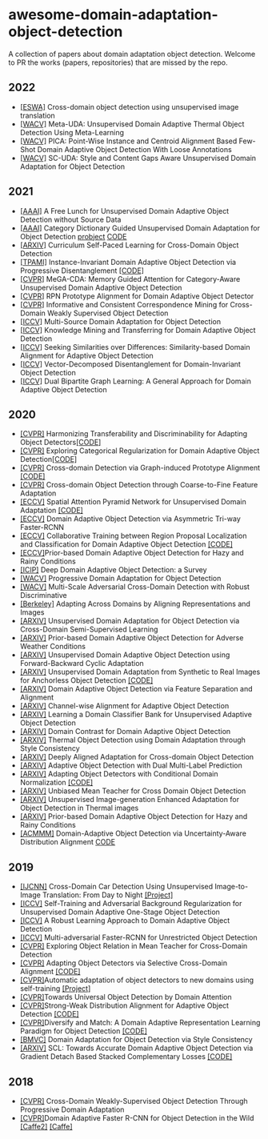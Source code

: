 # awesome-domain-adaptation-object-detection

A collection of papers about domain adaptation object detection. Welcome to PR the works (papers, repositories) that are missed by the repo.

## 2022

+ [[ESWA]](https://www.sciencedirect.com/science/article/abs/pii/S0957417421016328) Cross-domain object detection using unsupervised image translation
+ [[WACV]](https://openaccess.thecvf.com/content/WACV2022/papers/VS_Meta-UDA_Unsupervised_Domain_Adaptive_Thermal_Object_Detection_Using_Meta-Learning_WACV_2022_paper.pdf) Meta-UDA: Unsupervised Domain Adaptive Thermal Object Detection Using Meta-Learning
+ [[WACV]](https://openaccess.thecvf.com/content/WACV2022/papers/Zhong_PICA_Point-Wise_Instance_and_Centroid_Alignment_Based_Few-Shot_Domain_Adaptive_WACV_2022_paper.pdf) PICA: Point-Wise Instance and Centroid Alignment Based Few-Shot Domain Adaptive Object Detection With Loose Annotations
+ [[WACV]](https://openaccess.thecvf.com/content/WACV2022/papers/Yu_SC-UDA_Style_and_Content_Gaps_Aware_Unsupervised_Domain_Adaptation_for_WACV_2022_paper.pdf) SC-UDA: Style and Content Gaps Aware Unsupervised Domain Adaptation for Object Detection

## 2021

+ [[AAAI]](https://ARXIV.org/pdf/2012.05400.pdf) A Free Lunch for Unsupervised Domain Adaptive Object Detection without Source Data
+ [[AAAI]](http://www4.comp.polyu.edu.hk/~cslzhang/paper/AAAI21-CDG.pdf) Category Dictionary Guided Unsupervised Domain Adaptation for Object Detection [probject](https://www.semanticscholar.org/paper/Category-Dictionary-Guided-Unsupervised-Domain-for-Li-Huang/5e412cedaa116ed4d1965dc4815ca56969be1be7) [CODE](https://github.com/strongwolf/CDG)
+ [[ARXIV]](https://ARXIV.org/abs/1911.06849v1) Curriculum Self-Paced Learning for Cross-Domain Object Detection
+ [[TPAMI]](https://ieeexplore.ieee.org/document/9362301) Instance-Invariant Domain Adaptive Object Detection via Progressive Disentanglement [[CODE]](https://github.com/AmingWu/IIOD)
+ [[CVPR]](https://openaccess.thecvf.com/content/CVPR2021/papers/VS_MeGA-CDA_Memory_Guided_Attention_for_Category-Aware_Unsupervised_Domain_Adaptive_Object_CVPR_2021_paper.pdf) MeGA-CDA: Memory Guided Attention for Category-Aware Unsupervised Domain Adaptive Object Detection
+ [[CVPR]](https://openaccess.thecvf.com/content/CVPR2021/html/Zhang_RPN_Prototype_Alignment_for_Domain_Adaptive_Object_Detector_CVPR_2021_paper.html) RPN Prototype Alignment for Domain Adaptive Object Detector
+ [[CVPR]](https://openaccess.thecvf.com/content/CVPR2021/papers/Hou_Informative_and_Consistent_Correspondence_Mining_for_Cross-Domain_Weakly_Supervised_Object_CVPR_2021_paper.pdf) Informative and Consistent Correspondence Mining for Cross-Domain Weakly Supervised Object Detection
+ [[ICCV]](https://openaccess.thecvf.com/content/ICCV2021/papers/Yao_Multi-Source_Domain_Adaptation_for_Object_Detection_ICCV_2021_paper.pdf) Multi-Source Domain Adaptation for Object Detection
+ [[ICCV]](https://openaccess.thecvf.com/content/ICCV2021/papers/Tian_Knowledge_Mining_and_Transferring_for_Domain_Adaptive_Object_Detection_ICCV_2021_paper.pdf) Knowledge Mining and Transferring for Domain Adaptive Object Detection
+ [[ICCV]](https://openaccess.thecvf.com/content/ICCV2021/papers/Rezaeianaran_Seeking_Similarities_Over_Differences_Similarity-Based_Domain_Alignment_for_Adaptive_Object_ICCV_2021_paper.pdf) Seeking Similarities over Differences: Similarity-based Domain Alignment for Adaptive Object Detection
+ [[ICCV]](https://openaccess.thecvf.com/content/ICCV2021/papers/Wu_Vector-Decomposed_Disentanglement_for_Domain-Invariant_Object_Detection_ICCV_2021_paper.pdf) Vector-Decomposed Disentanglement for Domain-Invariant Object Detection
+ [[ICCV]](https://openaccess.thecvf.com/content/ICCV2021/papers/Chen_Dual_Bipartite_Graph_Learning_A_General_Approach_for_Domain_Adaptive_ICCV_2021_paper.pdf) Dual Bipartite Graph Learning: A General Approach for Domain Adaptive Object Detection

## 2020

+ [[CVPR]](https://openaccess.thecvf.com/content_CVPR_2020/papers/Chen_Harmonizing_Transferability_and_Discriminability_for_Adapting_Object_Detectors_CVPR_2020_paper.pdf) Harmonizing Transferability and Discriminability for Adapting Object Detectors[[CODE]](https://github.com/chaoqichen/HTCN)
+ [[CVPR]](https://openaccess.thecvf.com/content_CVPR_2020/papers/Xu_Exploring_Categorical_Regularization_for_Domain_Adaptive_Object_Detection_CVPR_2020_paper.pdf) Exploring Categorical Regularization for Domain Adaptive Object Detection[[CODE]](https://github.com/Megvii-Nanjing/CR-DA-DET)
+ [[CVPR]](https://openaccess.thecvf.com/content_CVPR_2020/papers/Xu_Cross-Domain_Detection_via_Graph-Induced_Prototype_Alignment_CVPR_2020_paper.pdf) Cross-domain Detection via Graph-induced Prototype Alignment [[CODE]](https://github.com/ChrisAllenMing/GPA-detection)
+ [[CVPR]](https://openaccess.thecvf.com/content_CVPR_2020/papers/Zheng_Cross-domain_Object_Detection_through_Coarse-to-Fine_Feature_Adaptation_CVPR_2020_paper.pdf) Cross-domain Object Detection through Coarse-to-Fine Feature Adaptation
+ [[ECCV]](https://www.ecva.net/papers/eccv_2020/papers_ECCV/papers/123580477.pdf) Spatial Attention Pyramid Network for Unsupervised Domain Adaptation [[CODE]](https://isrc.iscas.ac.cn/gitlab/research/domain-adaption)
+ [[ECCV]](https://www.ecva.net/papers/eccv_2020/papers_ECCV/papers/123690307.pdf) Domain Adaptive Object Detection via Asymmetric Tri-way Faster-RCNN 
+ [[ECCV]](https://www.ecva.net/papers/eccv_2020/papers_ECCV/papers/123630086.pdf) Collaborative Training between Region Proposal Localization and Classification for Domain Adaptive Object Detection [[CODE]](https://github.com/GanlongZhao/CST_DA_detection)
+ [[ECCV]](https://www.ecva.net/papers/eccv_2020/papers_ECCV/papers/123590749.pdf)Prior-based Domain Adaptive Object Detection for Hazy and Rainy Conditions
+ [[ICIP]](https://ARXIV.org/abs/2002.06797v1) Deep Domain Adaptive Object Detection: a Survey 
+ [[WACV]](https://ARXIV.org/abs/1910.11319) Progressive Domain Adaptation for Object Detection 
+ [[WACV]](https://openaccess.thecvf.com/content_WACV_2020/papers/Pan_Multi-Scale_Adversarial_Cross-Domain_Detection_with_Robust_Discriminative_Learning_WACV_2020_paper.pdf) Multi-Scale Adversarial Cross-Domain Detection with Robust Discriminative
+ [[Berkeley]](https://www2.eecs.berkeley.edu/Pubs/TechRpts/2020/EECS-2020-69.html) Adapting Across Domains by Aligning Representations and Images
+ [[ARXIV]](https://ARXIV.org/abs/1911.07158v1) Unsupervised Domain Adaptation for Object Detection via Cross-Domain Semi-Supervised Learning
+ [[ARXIV]](https://ARXIV.org/abs/1912.00070v1) Prior-based Domain Adaptive Object Detection for Adverse Weather Conditions
+ [[ARXIV]](https://ARXIV.org/abs/2002.00575v1) Unsupervised Domain Adaptive Object Detection using Forward-Backward Cyclic Adaptation
+ [[ARXIV]](https://ARXIV.org/pdf/2012.08689.pdf) Unsupervised Domain Adaptation from Synthetic to Real Images for Anchorless Object Detection [[CODE]](https://github.com/scheckmedia/centernet-uda)
+ [[ARXIV]](https://ARXIV.org/pdf/2012.08689.pdf) Domain Adaptive Object Detection via Feature Separation and Alignment
+ [[ARXIV]](https://ARXIV.org/pdf/2009.02862.pdf) Channel-wise Alignment for Adaptive Object Detection
+ [[ARXIV]](https://ARXIV.org/pdf/2007.02595.pdf) Learning a Domain Classifier Bank for Unsupervised Adaptive Object Detection
+ [[ARXIV]](https://ARXIV.org/pdf/2006.14863.pdf) Domain Contrast for Domain Adaptive Object Detection
+ [[ARXIV]](https://ARXIV.org/pdf/2006.00821.pdf) Thermal Object Detection using Domain Adaptation through Style Consistency
+ [[ARXIV]](https://ARXIV.org/pdf/2004.02093.pdf) Deeply Aligned Adaptation for Cross-domain Object Detection
+ [[ARXIV]](https://ARXIV.org/pdf/2003.12943.pdf) Adaptive Object Detection with Dual Multi-Label Prediction
+ [[ARXIV]](https://ARXIV.org/pdf/2003.07071.pdf) Adapting Object Detectors with Conditional Domain Normalization [[CODE]](https://github.com/psu1/CDN)
+ [[ARXIV]](https://ARXIV.org/pdf/2003.00707.pdf) Unbiased Mean Teacher for Cross Domain Object Detection
+ [[ARXIV]](https://ARXIV.org/ftp/ARXIV/papers/2002/2002.06770.pdf) Unsupervised Image-generation Enhanced Adaptation for Object Detection in Thermal images
+ [[ARXIV]](https://ARXIV.org/pdf/1912.00070.pdf) Prior-based Domain Adaptive Object Detection for Hazy and Rainy Conditions
+ [[ACMMM]](https://dl.acm.org/doi/10.1145/3394171.3413553) Domain-Adaptive Object Detection via Uncertainty-Aware Distribution Alignment [CODE](https://github.com/basiclab/DA-OD-MEAA-PyTorch/)

## 2019

- [[IJCNN]](https://ieeexplore.ieee.org/document/8852008) Cross-Domain Car Detection Using Unsupervised Image-to-Image Translation: From Day to Night [[Project]](https://github.com/viniciusarruda/cross-domain-car-detection)
- [[ICCV]](https://ARXIV.org/abs/1909.00597v1) Self-Training and Adversarial Background Regularization for Unsupervised Domain Adaptive One-Stage Object Detection 
- [[ICCV]](http://openaccess.thecvf.com/content_ICCV_2019/papers/Khodabandeh_A_Robust_Learning_Approach_to_Domain_Adaptive_Object_Detection_ICCV_2019_paper.pdf) A Robust Learning Approach to Domain Adaptive Object Detection
- [[ICCV]](https://ARXIV.org/abs/1907.10343) Multi-adversarial Faster-RCNN for Unrestricted Object Detection 
- [[CVPR]](http://openaccess.thecvf.com/content_CVPR_2019/papers/Cai_Exploring_Object_Relation_in_Mean_Teacher_for_Cross-Domain_Detection_CVPR_2019_paper.pdf) Exploring Object Relation in Mean Teacher for Cross-Domain Detection 
- [[CVPR]](http://openaccess.thecvf.com/content_CVPR_2019/papers/Zhu_Adapting_Object_Detectors_via_Selective_Cross-Domain_Alignment_CVPR_2019_paper.pdf) Adapting Object Detectors via Selective Cross-Domain Alignment [[CODE]](https://github.com/xinge008/SCDA)
- [[CVPR]](http://openaccess.thecvf.com/content_CVPR_2019/papers/RoyChowdhury_Automatic_Adaptation_of_Object_Detectors_to_New_Domains_Using_Self-Training_CVPR_2019_paper.pdf)Automatic adaptation of object detectors to new domains using self-training [[Project]](http://vis-www.cs.umass.edu/unsupVideo/)
- [[CVPR]](http://openaccess.thecvf.com/content_CVPR_2019/papers/Wang_Towards_Universal_Object_Detection_by_Domain_Attention_CVPR_2019_paper.pdf)Towards Universal Object Detection by Domain Attention
- [[CVPR]](http://openaccess.thecvf.com/content_CVPR_2019/papers/Saito_Strong-Weak_Distribution_Alignment_for_Adaptive_Object_Detection_CVPR_2019_paper.pdf)Strong-Weak Distribution Alignment for Adaptive Object Detection  [[CODE]](https://github.com/VisionLearningGroup/DA_Detection)
- [[CVPR]](http://openaccess.thecvf.com/content_CVPR_2019/papers/Kim_Diversify_and_Match_A_Domain_Adaptive_Representation_Learning_Paradigm_for_CVPR_2019_paper.pdf)Diversify and Match: A Domain Adaptive Representation Learning Paradigm for Object Detection  [[CODE]](https://github.com/TKKim93/DivMatch)
- [[BMVC]](https://ARXIV.org/abs/1911.10033) Domain Adaptation for Object Detection via Style Consistency
- [[ARXIV]](https://ARXIV.org/abs/1911.02559v1) SCL: Towards Accurate Domain Adaptive Object Detection via Gradient Detach Based Stacked Complementary Losses [[CODE]](https://github.com/harsh-99/SCL)

## 2018

- [[CVPR]](https://ARXIV.org/abs/1803.11365) Cross-Domain Weakly-Supervised Object Detection Through Progressive Domain Adaptation
- [[CVPR]](http://openaccess.thecvf.com/content_cvpr_2018/papers/Chen_Domain_Adaptive_Faster_CVPR_2018_paper.pdf)Domain Adaptive Faster R-CNN for Object Detection in the Wild [[Caffe2]](https://github.com/krumo/Detectron-DA-Faster-RCNN) [[Caffe]](https://github.com/yuhuayc/da-faster-rcnn)
